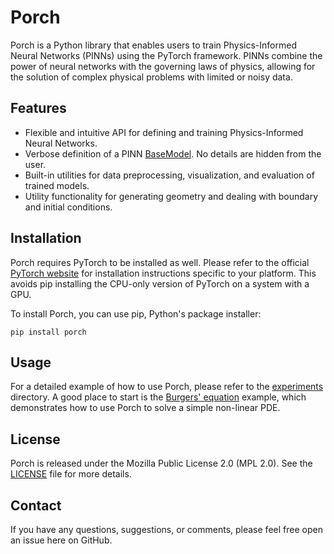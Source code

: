 # Porch

Porch is a Python library that enables users to train Physics-Informed Neural Networks (PINNs) using the PyTorch framework. PINNs combine the power of neural networks with the governing laws of physics, allowing for the solution of complex physical problems with limited or noisy data.

## Features

- Flexible and intuitive API for defining and training Physics-Informed Neural Networks.
- Verbose definition of a PINN [BaseModel](porch/model.py). No details are hidden from the user.
- Built-in utilities for data preprocessing, visualization, and evaluation of trained models.
- Utility functionality for generating geometry and dealing with boundary and initial conditions.

## Installation

Porch requires PyTorch to be installed as well. Please refer to the official [PyTorch website](https://pytorch.org/get-started/locally/) for installation instructions specific to your platform. This avoids pip installing the CPU-only version of PyTorch on a system with a GPU.

To install Porch, you can use pip, Python's package installer:

```shell
pip install porch
```

## Usage

For a detailed example of how to use Porch, please refer to the [experiments](experiments) directory.
A good place to start is the [Burgers' equation](experiments/burgers.py) example, which demonstrates how to use Porch to solve a simple non-linear PDE.

<!-- ## Contributing

Porch is an open-source project, and contributions from the community are welcome! If you encounter any issues, have suggestions for improvements, or would like to contribute code, please refer to the [contribution guidelines](https://github.com/leiterrl/porch/contributing.md). -->

## License

Porch is released under the Mozilla Public License 2.0 (MPL 2.0). See the [LICENSE](LICENSE) file for more details.

## Contact

If you have any questions, suggestions, or comments, please feel free open an issue here on GitHub.